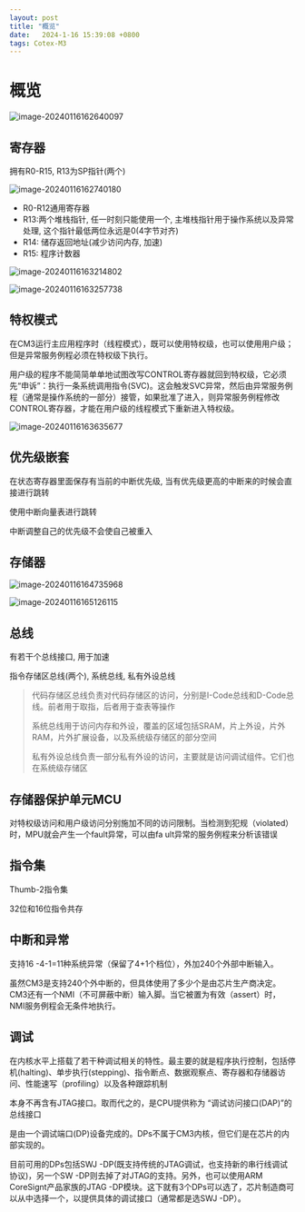 ```yaml
---
layout: post
title: "概览" 
date:   2024-1-16 15:39:08 +0800
tags: Cotex-M3
---
```


# 概览

![image-20240116162640097](https://picture-01-1316374204.cos.ap-beijing.myqcloud.com/image/202401161626141.png)

## 寄存器

拥有R0-R15, R13为SP指针(两个)

![image-20240116162740180](https://picture-01-1316374204.cos.ap-beijing.myqcloud.com/image/202401161627215.png)

+ R0-R12通用寄存器
+ R13:两个堆栈指针, 任一时刻只能使用一个, 主堆栈指针用于操作系统以及异常处理, 这个指针最低两位永远是0(4字节对齐)
+ R14: 储存返回地址(减少访问内存, 加速)
+ R15: 程序计数器

![image-20240116163214802](https://picture-01-1316374204.cos.ap-beijing.myqcloud.com/image/202401161632839.png)

![image-20240116163257738](https://picture-01-1316374204.cos.ap-beijing.myqcloud.com/image/202401161632771.png)

## 特权模式

在CM3运行主应用程序时（线程模式），既可以使用特权级，也可以使用用户级；但是异常服务例程必须在特权级下执行。

用户级的程序不能简简单单地试图改写CONTROL寄存器就回到特权级，它必须先“申诉”：执行一条系统调用指令(SVC)。这会触发SVC异常，然后由异常服务例程（通常是操作系统的一部分）接管，如果批准了进入，则异常服务例程修改CONTROL寄存器，才能在用户级的线程模式下重新进入特权级。

![image-20240116163635677](https://picture-01-1316374204.cos.ap-beijing.myqcloud.com/image/202401161636707.png)

## 优先级嵌套

在状态寄存器里面保存有当前的中断优先级, 当有优先级更高的中断来的时候会直接进行跳转

使用中断向量表进行跳转

中断调整自己的优先级不会使自己被重入

## 存储器

![image-20240116164735968](https://picture-01-1316374204.cos.ap-beijing.myqcloud.com/image/202401161647015.png)

![image-20240116165126115](https://picture-01-1316374204.cos.ap-beijing.myqcloud.com/image/202401161651218.png)

## 总线

有若干个总线接口, 用于加速

指令存储区总线(两个), 系统总线, 私有外设总线

> 代码存储区总线负责对代码存储区的访问，分别是I-Code总线和D-Code总线。前者用于取指，后者用于查表等操作
>
> 系统总线用于访问内存和外设，覆盖的区域包括SRAM，片上外设，片外RAM，片外扩展设备，以及系统级存储区的部分空间
>
> 私有外设总线负责一部分私有外设的访问，主要就是访问调试组件。它们也在系统级存储区

## 存储器保护单元MCU

对特权级访问和用户级访问分别施加不同的访问限制。当检测到犯规（violated）时，MPU就会产生一个fault异常，可以由fa ult异常的服务例程来分析该错误

## 指令集

Thumb-2指令集

32位和16位指令共存

## 中断和异常

支持16 -4-1=11种系统异常（保留了4+1个档位），外加240个外部中断输入。

虽然CM3是支持240个外中断的，但具体使用了多少个是由芯片生产商决定。CM3还有一个NMI（不可屏蔽中断）输入脚。当它被置为有效（assert）时，NMI服务例程会无条件地执行。

## 调试

在内核水平上搭载了若干种调试相关的特性。最主要的就是程序执行控制，包括停机(halting)、单步执行(stepping)、指令断点、数据观察点、寄存器和存储器访问、性能速写（profiling）以及各种跟踪机制

本身不再含有JTAG接口。取而代之的，是CPU提供称为   “调试访问接口(DAP)”的总线接口

是由一个调试端口(DP)设备完成的。DPs不属于CM3内核，但它们是在芯片的内部实现的。

目前可用的DPs包括SWJ  -DP(既支持传统的JTAG调试，也支持新的串行线调试协议)，另一个SW -DP则去掉了对JTAG的支持。另外，也可以使用ARM CoreSignt产品家族的JTAG   -DP模块。这下就有3个DPs可以选了，芯片制造商可以从中选择一个，以提供具体的调试接口（通常都是选SWJ  -DP）。





